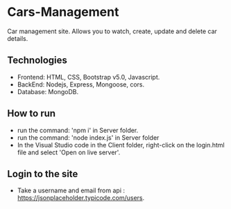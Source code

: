 # Cars-Management

Car management site. Allows you to watch, create, update and delete car details. 

## Technologies

* Frontend: HTML, CSS, Bootstrap v5.0, Javascript.
* BackEnd: Nodejs, Express, Mongoose, cors.
* Database: MongoDB.

## How to run

* run the command: 'npm i' in Server folder.
* run the command: 'node index.js' in Server folder
* In the Visual Studio code in the Client folder, right-click on the login.html file and select 'Open on live server'.

## Login to the site

* Take a username and email from api : https://jsonplaceholder.typicode.com/users.
